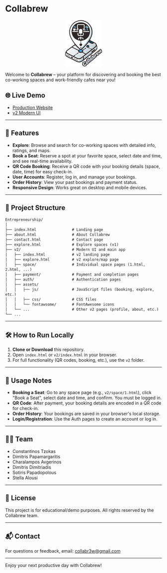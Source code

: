 # Collabrew

<p align="center">
  <img src="img/logo.png" alt="Collabrew Logo" width="120" />
</p>

Welcome to **Collabrew** – your platform for discovering and booking the best co-working spaces and work-friendly cafes near you!

## 🌐 Live Demo

- [Production Website](https://dimitrispapamargaritis.github.io/Entrepreneurship/)
- [v2 Modern UI](https://dimitrispapamargaritis.github.io/Entrepreneurship/v2)

---

## 🚀 Features

- **Explore**: Browse and search for co-working spaces with detailed info, ratings, and maps.
- **Book a Seat**: Reserve a spot at your favorite space, select date and time, and see real-time availability.
- **QR Code Booking**: Receive a QR code with your booking details (space, date, time) for easy check-in.
- **User Accounts**: Register, log in, and manage your bookings.
- **Order History**: View your past bookings and payment status.
- **Responsive Design**: Works great on desktop and mobile devices.

---

## 📁 Project Structure

```
Entrepreneurship/
│
├── index.html                # Landing page
├── about.html                # About Collabrew
├── contact.html              # Contact page
├── explore.html              # Explore spaces (v1)
├── v2/                       # Modern UI and main app
│   ├── index.html            # v2 landing page
│   ├── explore.html          # v2 explore/map page
│   ├── space/                # Individual space pages (1.html, 2.html, ...)
│   ├── payment/              # Payment and completion pages
│   ├── auth/                 # Authentication pages
│   ├── assets/
│   │   ├── js/               # JavaScript files (booking, explore, etc.)
│   │   ├── css/              # CSS files
│   │   └── fontawsome/       # FontAwesome icons
│   └── ...                   # Other v2 pages (profile, about, etc.)
└── ...
```

---

## 🛠️ How to Run Locally

1. **Clone or Download** this repository.
2. Open `index.html` or `v2/index.html` in your browser.
3. For full functionality (QR codes, booking, etc.), use the `v2` folder.

---

## 📝 Usage Notes

- **Booking a Seat**: Go to any space page (e.g., `v2/space/1.html`), click "Book a Seat", select date and time, and confirm. You must be logged in.
- **QR Code**: After payment, your booking details are encoded in a QR code for check-in.
- **Order History**: Your bookings are saved in your browser's local storage.
- **Login/Registration**: Use the Auth pages to create an account or log in.

---

## 👨‍💻 Team

- Constantinos Tzokas
- Dimitris Papamargaritis
- Charalampos Avgerinos
- Dimitris Dimitriadis
- Sotiris Papadopolous
- Stella Alousi

---

## 📄 License

This project is for educational/demo purposes. All rights reserved by the Collabrew team.

---

## 📬 Contact

For questions or feedback, email: collabr3w@gmail.com

---

Enjoy your next productive day with Collabrew!